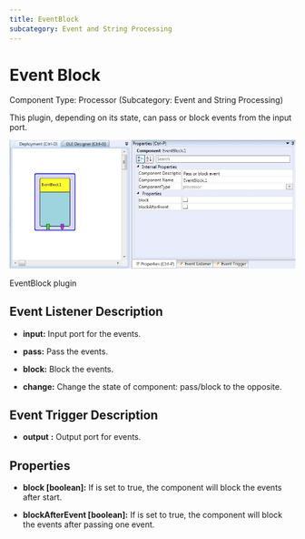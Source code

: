 ```yaml
---
title: EventBlock
subcategory: Event and String Processing
---
```


# Event Block

Component Type: Processor (Subcategory: Event and String Processing)

This plugin, depending on its state, can pass or block events from the input port.

![Screenshot: EventBlock plugin](./img/eventblock.jpg "Screenshot: EventBlock plugin")

EventBlock plugin

## Event Listener Description

- **input:** Input port for the events.

- **pass:** Pass the events.

- **block:** Block the events.

- **change:** Change the state of component: pass/block to the opposite.

## Event Trigger Description

- **output** **:** Output port for events.

## Properties

- **block \[boolean\]:** If is set to true, the component will block the events after start.

- **blockAfterEvent \[boolean\]:** If is set to true, the component will block the events after passing one event.
